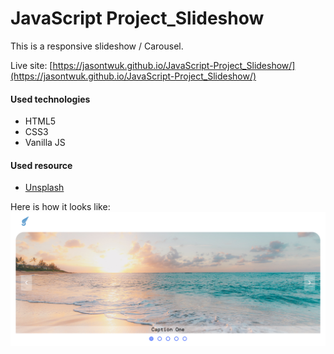 # JavaScript Project_Slideshow

This is a responsive slideshow / Carousel.

Live site: [https://jasontwuk.github.io/JavaScript-Project_Slideshow/](https://jasontwuk.github.io/JavaScript-Project_Slideshow/)

#### Used technologies

- HTML5
- CSS3
- Vanilla JS

#### Used resource

- [Unsplash](https://unsplash.com/)

Here is how it looks like:
![alt slideshow image](slideshow.png)

